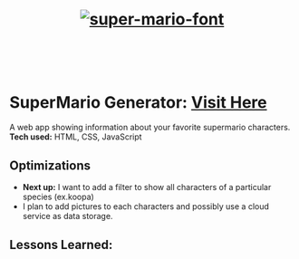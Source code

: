 <h1 align="center"><a href="https://fontmeme.com/super-mario-font/"><img src="https://fontmeme.com/permalink/221105/ff342f3dd0cda786c6e07919773fa88e.png" alt="super-mario-font" border="0"></a><h1><br>

# SuperMario Generator: <a href="https://super-arithmetic-4e5fcb.netlify.app" target="_blank">Visit Here</a>
A web app showing information about your favorite supermario characters.
**Tech used:** HTML, CSS, JavaScript



## Optimizations
- **Next up:** I want to add a filter to show all characters of a particular species (ex.koopa)
- I plan to add pictures to each characters and possibly use a cloud service as data storage.


## Lessons Learned:


